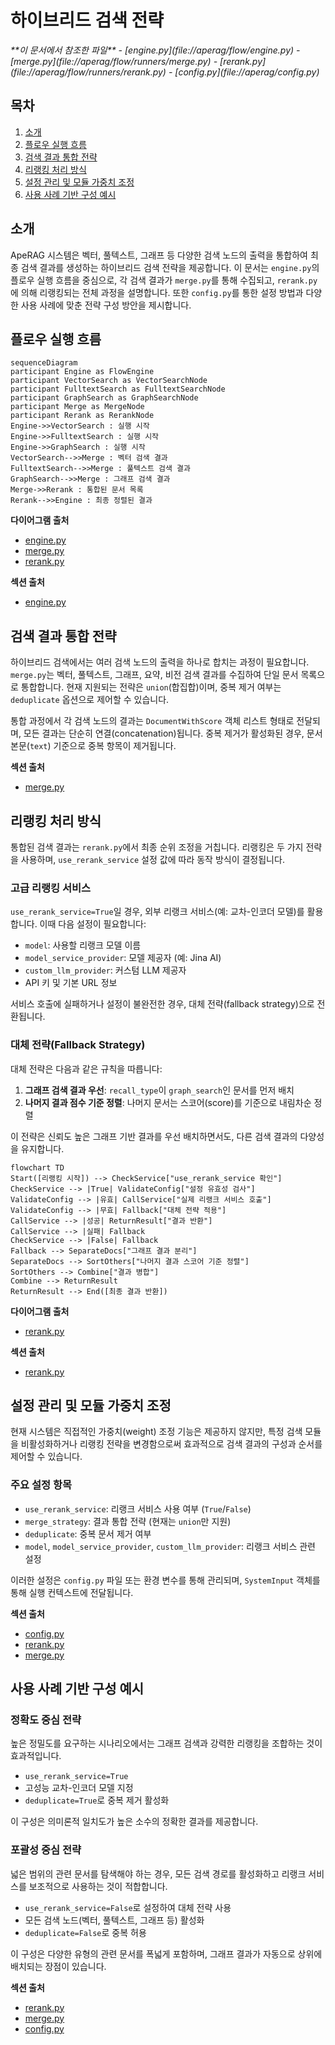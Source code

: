 # 하이브리드 검색 전략

<cite>
**이 문서에서 참조한 파일**
- [engine.py](file://aperag/flow/engine.py)
- [merge.py](file://aperag/flow/runners/merge.py)
- [rerank.py](file://aperag/flow/runners/rerank.py)
- [config.py](file://aperag/config.py)
</cite>

## 목차
1. [소개](#소개)
2. [플로우 실행 흐름](#플로우-실행-흐름)
3. [검색 결과 통합 전략](#검색-결과-통합-전략)
4. [리랭킹 처리 방식](#리랭킹-처리-방식)
5. [설정 관리 및 모듈 가중치 조정](#설정-관리-및-모듈-가중치-조정)
6. [사용 사례 기반 구성 예시](#사용-사례-기반-구성-예시)

## 소개
ApeRAG 시스템은 벡터, 풀텍스트, 그래프 등 다양한 검색 노드의 출력을 통합하여 최종 검색 결과를 생성하는 하이브리드 검색 전략을 제공합니다. 이 문서는 `engine.py`의 플로우 실행 흐름을 중심으로, 각 검색 결과가 `merge.py`를 통해 수집되고, `rerank.py`에 의해 리랭킹되는 전체 과정을 설명합니다. 또한 `config.py`를 통한 설정 방법과 다양한 사용 사례에 맞춘 전략 구성 방안을 제시합니다.

## 플로우 실행 흐름

```mermaid
sequenceDiagram
participant Engine as FlowEngine
participant VectorSearch as VectorSearchNode
participant FulltextSearch as FulltextSearchNode
participant GraphSearch as GraphSearchNode
participant Merge as MergeNode
participant Rerank as RerankNode
Engine->>VectorSearch : 실행 시작
Engine->>FulltextSearch : 실행 시작
Engine->>GraphSearch : 실행 시작
VectorSearch-->>Merge : 벡터 검색 결과
FulltextSearch-->>Merge : 풀텍스트 검색 결과
GraphSearch-->>Merge : 그래프 검색 결과
Merge->>Rerank : 통합된 문서 목록
Rerank-->>Engine : 최종 정렬된 결과
```

**다이어그램 출처**
- [engine.py](file://aperag/flow/engine.py#L100-L166)
- [merge.py](file://aperag/flow/runners/merge.py#L51-L76)
- [rerank.py](file://aperag/flow/runners/rerank.py#L52-L96)

**섹션 출처**
- [engine.py](file://aperag/flow/engine.py#L100-L166)

## 검색 결과 통합 전략

하이브리드 검색에서는 여러 검색 노드의 출력을 하나로 합치는 과정이 필요합니다. `merge.py`는 벡터, 풀텍스트, 그래프, 요약, 비전 검색 결과를 수집하여 단일 문서 목록으로 통합합니다. 현재 지원되는 전략은 `union`(합집합)이며, 중복 제거 여부는 `deduplicate` 옵션으로 제어할 수 있습니다.

통합 과정에서 각 검색 노드의 결과는 `DocumentWithScore` 객체 리스트 형태로 전달되며, 모든 결과는 단순히 연결(concatenation)됩니다. 중복 제거가 활성화된 경우, 문서 본문(`text`) 기준으로 중복 항목이 제거됩니다.

**섹션 출처**
- [merge.py](file://aperag/flow/runners/merge.py#L51-L76)

## 리랭킹 처리 방식

통합된 검색 결과는 `rerank.py`에서 최종 순위 조정을 거칩니다. 리랭킹은 두 가지 전략을 사용하며, `use_rerank_service` 설정 값에 따라 동작 방식이 결정됩니다.

### 고급 리랭킹 서비스
`use_rerank_service=True`일 경우, 외부 리랭크 서비스(예: 교차-인코더 모델)를 활용합니다. 이때 다음 설정이 필요합니다:
- `model`: 사용할 리랭크 모델 이름
- `model_service_provider`: 모델 제공자 (예: Jina AI)
- `custom_llm_provider`: 커스텀 LLM 제공자
- API 키 및 기본 URL 정보

서비스 호출에 실패하거나 설정이 불완전한 경우, 대체 전략(fallback strategy)으로 전환됩니다.

### 대체 전략(Fallback Strategy)
대체 전략은 다음과 같은 규칙을 따릅니다:
1. **그래프 검색 결과 우선**: `recall_type`이 `graph_search`인 문서를 먼저 배치
2. **나머지 결과 점수 기준 정렬**: 나머지 문서는 스코어(score)를 기준으로 내림차순 정렬

이 전략은 신뢰도 높은 그래프 기반 결과를 우선 배치하면서도, 다른 검색 결과의 다양성을 유지합니다.

```mermaid
flowchart TD
Start([리랭킹 시작]) --> CheckService["use_rerank_service 확인"]
CheckService --> |True| ValidateConfig["설정 유효성 검사"]
ValidateConfig --> |유효| CallService["실제 리랭크 서비스 호출"]
ValidateConfig --> |무효| Fallback["대체 전략 적용"]
CallService --> |성공| ReturnResult["결과 반환"]
CallService --> |실패| Fallback
CheckService --> |False| Fallback
Fallback --> SeparateDocs["그래프 결과 분리"]
SeparateDocs --> SortOthers["나머지 결과 스코어 기준 정렬"]
SortOthers --> Combine["결과 병합"]
Combine --> ReturnResult
ReturnResult --> End([최종 결과 반환])
```

**다이어그램 출처**
- [rerank.py](file://aperag/flow/runners/rerank.py#L52-L96)

**섹션 출처**
- [rerank.py](file://aperag/flow/runners/rerank.py#L52-L96)

## 설정 관리 및 모듈 가중치 조정

현재 시스템은 직접적인 가중치(weight) 조정 기능은 제공하지 않지만, 특정 검색 모듈을 비활성화하거나 리랭킹 전략을 변경함으로써 효과적으로 검색 결과의 구성과 순서를 제어할 수 있습니다.

### 주요 설정 항목
- `use_rerank_service`: 리랭크 서비스 사용 여부 (`True`/`False`)
- `merge_strategy`: 결과 통합 전략 (현재는 `union`만 지원)
- `deduplicate`: 중복 문서 제거 여부
- `model`, `model_service_provider`, `custom_llm_provider`: 리랭크 서비스 관련 설정

이러한 설정은 `config.py` 파일 또는 환경 변수를 통해 관리되며, `SystemInput` 객체를 통해 실행 컨텍스트에 전달됩니다.

**섹션 출처**
- [config.py](file://aperag/config.py#L1-L332)
- [rerank.py](file://aperag/flow/runners/rerank.py#L52-L96)
- [merge.py](file://aperag/flow/runners/merge.py#L51-L76)

## 사용 사례 기반 구성 예시

### 정확도 중심 전략
높은 정밀도를 요구하는 시나리오에서는 그래프 검색과 강력한 리랭킹을 조합하는 것이 효과적입니다.
- `use_rerank_service=True`
- 고성능 교차-인코더 모델 지정
- `deduplicate=True`로 중복 제거 활성화

이 구성은 의미론적 일치도가 높은 소수의 정확한 결과를 제공합니다.

### 포괄성 중심 전략
넓은 범위의 관련 문서를 탐색해야 하는 경우, 모든 검색 경로를 활성화하고 리랭크 서비스를 보조적으로 사용하는 것이 적합합니다.
- `use_rerank_service=False`로 설정하여 대체 전략 사용
- 모든 검색 노드(벡터, 풀텍스트, 그래프 등) 활성화
- `deduplicate=False`로 중복 허용

이 구성은 다양한 유형의 관련 문서를 폭넓게 포함하며, 그래프 결과가 자동으로 상위에 배치되는 장점이 있습니다.

**섹션 출처**
- [rerank.py](file://aperag/flow/runners/rerank.py#L52-L96)
- [merge.py](file://aperag/flow/runners/merge.py#L51-L76)
- [config.py](file://aperag/config.py#L1-L332)